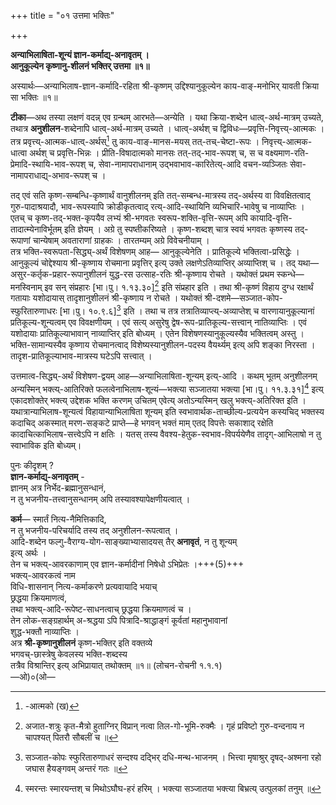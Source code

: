 +++
title = "०१ उत्तमा भक्तिः"

+++

**अन्याभिलाषिता-शून्यं ज्ञान-कर्माद्य्-अनावृतम् ।**  
**आनुकूल्येन कृष्णानु-शीलनं भक्तिर् उत्तमा ॥१॥**

अस्यार्थः—अन्याभिलाष-ज्ञान-कर्मादि-रहिता श्री-कृष्णम् उद्दिश्यानुकूल्येन काय-वाङ्-मनोभिर् यावती क्रिया सा भक्तिः ॥१॥

**टीका**—अथ तस्या लक्षणं वदन्न् एव ग्रन्थम् आरभते—अन्येति । यथा क्रिया-शब्देन धात्व्-अर्थ-मात्रम् उच्यते, तथात्र **अनुशीलन**-शब्देनापि धात्व्-अर्थ-मात्रम् उच्यते । धात्व्-अर्थश् च द्विविधः—प्रवृत्ति-निवृत्त्य्-आत्मकः । तत्र प्रवृत्त्य्-आत्मक-धात्व्-अर्थस्[^१] तु काय-वाङ्-मानस-मयस् तत्-तच्-चेष्टा-रूपः । निवृत्त्य्-आत्मक-धात्वा अर्थश् च प्रवृत्ति-भिन्नः । प्रीति-विषादात्मको मानसः तत्-तद्-भाव-रूपश् च, स च वक्ष्यमाण-रति-प्रेमादि-स्थायि-भाव-रूपश् च, सेवा-नामापराधानाम् उद्भवाभाव-कारितेत्य्-आदि वचन-व्यञ्जितः सेवा-नामापराधाद्य्-अभाव-रूपश् च । 

[^१]:
     -आत्मको (ख)

तद् एवं सति कृष्ण-सम्बन्धि-कृष्णार्थं वानुशीलनम् इति तत्-सम्बन्ध-मात्रस्य तद्-अर्थस्य वा विवक्षितत्वाद् गुरु-पादाश्रयादौ, भाव-रूपस्यापि क्रोडीकृतत्वाद् रत्य्-आदि-स्थायिनि व्यभिचारि-भावेषु च नाव्याप्तिः ।  
एतच् च कृष्ण-तद्-भक्त-कृपयैव लभ्यं श्री-भगवतः स्वरूप-शक्ति-वृत्ति-रूपम् अपि कायादि-वृत्ति-तादात्म्येनाविर्भूतम् इति ज्ञेयम् । अग्रे तु स्पष्तीकरिष्यते । कृष्ण-शब्दश् चात्र स्वयं भगवतः कृष्णस्य तद्-रूपाणां चान्येषाम् अवताराणां ग्राहकः । तारतम्यम् अग्रे विवेचनीयाम् ।  
तत्र भक्ति-स्वरूपता-सिद्ध्य्-अर्थं विशेषणम् आह— आनुकूल्येनेति । प्रातिकूल्ये भक्तित्वा-प्रसिद्धेः । आनुकूल्यं चोद्देश्याय श्री-कृष्णाय रोचमाना प्रवृत्तिर् इत्य् उक्ते लक्षणेऽतिव्याप्तिर् अव्याप्तिश् च । तद् यथा—असुर-कर्तृक-प्रहार-रूपानुशीलनं युद्ध-रस उत्साह-रतिः श्री-कृष्णाय रोचते । यथोक्तं प्रथम स्कन्धे—मनस्विनाम् इव सन् संप्रहारः [भा।पु। १.१३.३०][^२] इति संप्रहार इति । तथा श्री-कृष्णं विहाय दुग्ध रक्षार्थं गतायाः यशोदायास् तादृशानुशीलनं श्री-कृष्णाय न रोचते । यथोक्तं श्री-दशमे—सञ्जात-कोप-स्फुरितारुणाधरः [भा।पु। १०.९.६][^३] इति । तथा च तत्र तत्रातिव्याप्त्य्-अव्याप्तेश् च वारणायानुकूल्यानां प्रतिकूल्य-शून्यत्वम् एव विवक्षणीयम् । एवं सत्य् असुरेषु द्वेष-रूप-प्रातिकूल्य-सत्त्वान् नातिव्याप्तिः । एवं यशोदायाः प्रातिकूल्याभावान् नाव्याप्तिर् इति बोध्यम् । एतेन विशेषणस्यानुकूल्यस्यैव भक्तित्वम् अस्तु । भक्ति-सामान्यस्यैव कृष्णाय रोचमानत्वाद् विशेष्यस्यानुशीलन-पदस्य वैयर्थ्यम् इत्य् अपि शङ्का निरस्ता । तादृश-प्रातिकूल्याभाव-मात्रस्य घटेऽपि सत्त्वात् । 

[^२]:
     अजात-शत्रुः कृत-मैत्रो हुताग्निर् विप्रान् नत्वा तिल-गो-भूमि-रुक्मैः ।
    गृहं प्रविष्टो गुरु-वन्दनाय न चापश्यत् पितरौ सौबलीं च ॥

[^३]:
     सञ्जात-कोपः स्फुरितारुणाधरं सन्दश्य दद्भिर् दधि-मन्थ-भाजनम् ।
    भित्त्वा मृषाश्रुर् दृषद्-अश्मना रहो जघास हैयङ्गवम् अन्तरं गतः ॥

उत्तमात्व-सिद्ध्य्-अर्थं विशेषण-द्वयम् आह—अन्याभिलाषिता-शून्यम् इत्य्-आदि । कथम् भूतम् अनुशीलनम् अन्यस्मिन् भक्त्य्-आतिरिक्ते फलत्वेनाभिलाष-शून्यं—भक्त्या सञ्जातया भक्त्या [भा।पु। ११.३.३१][^४] इत्य् एकादशोक्तेर् भक्त्य् उद्देशक भक्ति करणम् उचितम् एवेत्य् अतोऽन्यस्मिन् खलु भक्त्य्-अतिरिक्त इति । यथात्रान्याभिलाष-शून्यत्वं विहायान्याभिलाषिता शून्यम् इति स्वभावार्थक-ताच्छील्य-प्रत्ययेन कस्यचिद् भक्तस्य कदाचिद् अकस्मात् मरण-सङ्कटे प्राप्ते—हे भगवन् भक्तं माम् एतद् विपत्तेः सकाशाद् रक्षेति कादाचित्काभिलाष-सत्त्वेऽपि न क्षतिः । यतस् तस्य वैवश्य-हेतुक-स्वभाव-विपर्ययेणैव तादृग्-आभिलाषो न तु स्वाभाविक इति बोध्यम्।

[^४]:
     स्मरन्तः स्मारयन्तश् च मिथोऽघौघ-हरं हरिम् ।
    भक्त्या सञ्जातया भक्त्या बिभ्रत्य् उत्पुलकां तनुम् ॥

पुनः कीदृशम् ?  
**ज्ञान-कर्माद्य्-अनावृतम्** -  
ज्ञानम् अत्र निर्भेद-ब्रह्मानुसन्धानं,  
न तु भजनीय-तत्त्वानुसन्धानम् अपि तस्यावश्यापेक्षणीयत्वात् । 

**कर्म**— स्मार्तं नित्य-नैमित्तिकादि,  
न तु भजनीय-परिचर्यादि तस्य तद् अनुशीलन-रूपत्वात् ।  
आदि-शब्देन फल्गु-वैराग्य-योग-साङ्ख्याभ्यासादयस् तैर् **अनावृतं**, न तु शून्यम्  
इत्य् अर्थः ।  
तेन च भक्त्य्-आवरकाणाम् एव ज्ञान-कर्मादीनां निषेधो ऽभिप्रेतः ।+++(5)+++  
भक्त्य्-आवरकत्वं नाम  
विधि-शासनान् नित्य-कर्माकरणे प्रत्यवायादि भयाच्  
छ्रद्धया क्रियमाणत्वं,  
तथा भक्त्य्-आदि-रूपेष्ट-साधनत्वाच् छ्रद्धया क्रियमाणत्वं च ।  
तेन लोक-सङ्ग्रहार्थम् अ-श्रद्धया ऽपि पित्रादि-श्राद्धाङ्गं कूर्वतां  महानुभावानां  
शुद्ध-भक्तौ नाव्याप्तिः ।  
अत्र **श्री-कृष्णानुशीलनं** कृष्ण-भक्तिर् इति वक्तव्ये  
भगवच्-छास्त्रेषु केवलस्य भक्ति-शब्दस्य  
तत्रैव विश्रान्तिर् इत्य् अभिप्रायात् तथोक्तम् ॥१॥ (लोचन-रोचनी १.१.१)  
—ओ)०(ओ—
